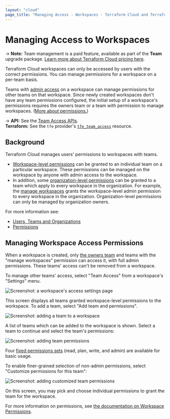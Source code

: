 ```yaml
---
layout: "cloud"
page_title: "Managing Access - Workspaces - Terraform Cloud and Terraform Enterprise"
---
```


# Managing Access to Workspaces

-> **Note:** Team management is a paid feature, available as part of the **Team** upgrade package. [Learn more about Terraform Cloud pricing here](https://www.hashicorp.com/products/terraform/pricing/).

Terraform Cloud workspaces can only be accessed by users with the correct permissions. You can manage permissions for a workspace on a per-team basis.

Teams with [admin access](../users-teams-organizations/permissions.html) on a workspace can manage permissions for other teams on that workspace. Since newly created workspaces don't have any team permissions configured, the initial setup of a workspace's permissions requires the owners team or a team with permission to manage workspaces. ([More about permissions.](/docs/cloud/users-teams-organizations/permissions.html))

[permissions-citation]: #intentionally-unused---keep-for-maintainers

-> **API:** See the [Team Access APIs](../api/team-access.html). <br/>
**Terraform:** See the `tfe` provider's [`tfe_team_access`](https://registry.terraform.io/providers/hashicorp/tfe/latest/docsr/team_access.html) resource.

## Background

Terraform Cloud manages users' permissions to workspaces with teams.

* [Workspace-level permissions](../users-teams-organizations/permissions.html#workspace-permissions) can be granted to an individual team on a particular workspace. These permissions can be managed on the workspace by anyone with admin access to the workspace.
* In addition, some [organization-level permissions](..//users-teams-organizations/permissions.html#organization-permissions) can be granted to a team which apply to every workspace in the organization. For example, the
[manage workspaces](../users-teams-organizations/permissions.html#manage-workspaces) grants the workspace-level admin permission to every workspace in the organization. Organization-level permissions can only be managed by organization owners.

For more information see:

- [Users, Teams and Organizations](../users-teams-organizations/index.html)
- [Permissions](../users-teams-organizations/permissions.html)

## Managing Workspace Access Permissions

When a workspace is created, only [the owners team](../users-teams-organizations/teams.html#the-owners-team) and teams with the "manage workspaces" permission can access it, with full admin permissions. These teams' access can't be removed from a workspace.

To manage other teams' access, select "Team Access" from a workspace's "Settings" menu.

![Screenshot: a workspace's access settings page](./images/access.png)

This screen displays all teams granted workspace-level permissions to the workspace. To add a team, select "Add team and
permissions".


![Screenshot: adding a team to a workspace](./images/add-team-access.png)

A list of teams which can be added to the workspace is shown. Select a team to continue and select the team's
permissions:

![Screenshot: adding team permissions](./images/add-team-perms-standard.png)

Four [fixed permissions sets](../users-teams-organizations/permissions.html#fixed-permission-sets) (read, plan, write, and admin) are available for basic usage.

To enable finer-grained selection of non-admin permissions, select "Customize permissions for this team":

![Screenshot: adding customized team permissions](./images/add-team-perms-cwa.png)

On this screen, you may pick and choose individual permissions to grant the team for the workspace.

For more information on permissions, see [the documentation on Workspace
Permissions](../users-teams-organizations/permissions.html#workspace-permissions).

